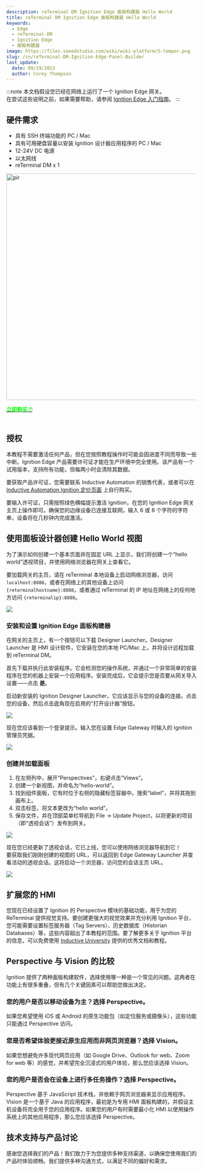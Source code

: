 ```yaml
---
description: reTerminal DM Ignition Edge 面板构建器 Hello World
title: reTerminal DM Ignition Edge 面板构建器 Hello World
keywords:
  - Edge
  - reTerminal-DM
  - Ignition Edge
  - 面板构建器
image: https://files.seeedstudio.com/wiki/wiki-platform/S-tempor.png
slug: /cn/reTerminal-DM-Ignition-Edge-Panel-Builder
last_update:
  date: 09/29/2023
  author: Corey Thompson
---
```


:::note
本文档假设您已经在网络上运行了一个 Ignition Edge 网关。  
在尝试这些说明之前，如果需要帮助，请参阅 [Ignition Edge 入门指南](./cn_reTerminal-DM-Getting-Started-with-Ignition-Edge.md)。
:::

## 硬件需求
- 具有 SSH 终端功能的 PC / Mac
- 具有可用硬盘容量以安装 Ignition 设计器应用程序的 PC / Mac
- 12-24V DC 电源
- 以太网线
- reTerminal DM x 1

<p style={{textAlign: 'center'}}><img src="https://media-cdn.seeedstudio.com/media/catalog/product/cache/bb49d3ec4ee05b6f018e93f896b8a25d/3/-/3--114070201-reterminal-dm---font.jpg" alt="pir" width="600" height="auto"/></p>

<div class="get_one_now_container" style={{textAlign: 'center'}}>
    <a class="get_one_now_item" href="https://www.seeedstudio.com/reTerminal-DM-p-5616.html" target="_blank">
            <strong><span><font color={'FFFFFF'} size={"4"}> 立即购买 🖱️</font></span></strong>
    </a>
</div>

<br />

## 授权
本教程不需要激活任何产品，但在您按照教程操作时可能会因进度不同而导致一些中断。Ignition Edge 产品需要许可证才能在生产环境中完全使用。该产品有一个试用版本，支持所有功能，但每两小时会清除其数据。

要获取产品许可证，您需要联系 Inductive Automation 的销售代表，或者可以在 [Inductive Automation Ignition 定价页面](https://inductiveautomation.com/pricing/ignition) 上自行购买。

要输入许可证，只需按照绿色横幅提示激活 Ignition，在您的 Ignition Edge 网关主页上操作即可。确保您的边缘设备已连接互联网，输入 6 或 8 个字符的字符串，设备将在几秒钟内完成激活。

## 使用面板设计器创建 Hello World 视图

为了演示如何创建一个基本页面并在固定 URL 上显示，我们将创建一个“hello world”透视项目，并使用网络浏览器在网关上查看它。

要加载网关的主页，请在 reTerminal 本地设备上启动网络浏览器，访问 `localhost:8088`，或者在网络上的其他设备上访问 `{reterminalhostname}:8088`，或者通过 reTerminal 的 IP 地址在网络上的任何地方访问 `{reterminalip}:8088`。

<p style={{textAlign: 'center'}}>
  <img src="https://files.seeedstudio.com/wiki/wiki-ranger/Contributions/reTerminal-DM-Ignition/ignition-edge-launch-screen.png" />
</p>

### 安装和设置 Ignition Edge 面板构建器

在网关的主页上，有一个按钮可以下载 Designer Launcher。Designer Launcher 是 HMI 设计软件，它安装在您的本地 PC/Mac 上，并将设计远程加载到 reTerminal DM。

首先下载并执行此安装程序。它会检测您的操作系统，并通过一个非常简单的安装程序在您的机器上安装一个应用程序。安装完成后，它会提示您是否要从网关导入设置——点击 **是**。

启动新安装的 Ignition Designer Launcher，它应该显示与您的设备的连接。点击您的设备，然后点击底角现在启用的“打开设计器”按钮。

<p style={{textAlign: 'center'}}>
  <img src="https://files.seeedstudio.com/wiki/wiki-ranger/Contributions/reTerminal-DM-Ignition/ignition-designer-launcher.png" />
</p>

现在您应该看到一个登录提示。输入您在设置 Edge Gateway 时输入的 Ignition 管理员凭据。

<p style={{textAlign: 'center'}}>
  <img src="https://files.seeedstudio.com/wiki/wiki-ranger/Contributions/reTerminal-DM-Ignition/ignition-designer-login.png" />
</p>

### 创建并加载面板

1. 在左侧列中，展开“Perspectives”，右键点击“Views”。
2. 创建一个新视图，并命名为“hello-world”。
3. 找到组件面板，它有时位于右侧的隐藏标签容器中。搜索“label”，并将其拖到画布上。
4. 双击标签，将文本更改为“hello world”。
5. 保存文件，并在顶部菜单栏导航到 File -> Update Project，以将更新的项目（即“透视会话”）发布到网关。

<p style={{textAlign: 'center'}}>
  <img src="https://files.seeedstudio.com/wiki/wiki-ranger/Contributions/reTerminal-DM-Ignition/ignition-panel-create-helloworld.gif" />
</p>

现在您已经更新了透视会话，它已上线，您可以使用网络浏览器导航到它！  
要获取我们刚刚创建的视图的 URL，可以返回到 Edge Gateway Launcher 并查看活动的透视会话。这将启动一个浏览器，访问您的会话主页 URL。

<p style={{textAlign: 'center'}}>
  <img src="https://files.seeedstudio.com/wiki/wiki-ranger/Contributions/reTerminal-DM-Ignition/ignition-panel-view-helloworld.gif" />
</p>

## 扩展您的 HMI
您现在已经设置了 Ignition 的 Perspective 模块的基础功能，用于为您的 ReTerminal 提供视觉支持。要创建更强大的视觉效果并充分利用 Ignition 平台，您可能需要设置标签服务器（Tag Servers）、历史数据库（Historian Databases）等，这些内容超出了本教程的范围。要了解更多关于 Ignition 平台的信息，可以免费使用 [Inductive University](https://inductiveuniversity.com/) 提供的优秀文档和教程。

## Perspective 与 Vision 的比较
Ignition 提供了两种面板构建软件，选择使用哪一种是一个常见的问题。这两者在功能上有很多重叠，但有几个关键因素可以帮助您做出决定。

### 您的用户是否以移动设备为主？选择 Perspective。
如果您希望使用 iOS 或 Android 的原生功能包（如定位服务或摄像头），这些功能只能通过 Perspective 访问。

### 您是否希望体验更接近原生应用而非网页浏览器？选择 Vision。
如果您想避免许多现代网页应用（如 Google Drive、Outlook for web、Zoom for web 等）的感觉，并希望完全沉浸式的用户体验，那么您应该选择 Vision。

### 您的用户是否会在设备上进行多任务操作？选择 Perspective。
Perspective 基于 JavaScript 技术栈，并依赖于网页浏览器来显示应用程序。Vision 是一个基于 Java 的应用程序，最初是为专用 HMI 面板构建的，并假设主机设备将完全用于您的应用程序。如果您的用户有时需要最小化 HMI 以使用操作系统上的其他应用程序，那么您应该选择 Perspective。

## 技术支持与产品讨论

感谢您选择我们的产品！我们致力于为您提供多种支持渠道，以确保您使用我们的产品时体验顺畅。我们提供多种沟通方式，以满足不同的偏好和需求。

<div class="button_tech_support_container">
<a href="https://forum.seeedstudio.com/" class="button_forum"></a> 
<a href="https://www.seeedstudio.com/contacts" class="button_email"></a>
</div>

<div class="button_tech_support_container">
<a href="https://discord.gg/eWkprNDMU7" class="button_discord"></a> 
<a href="https://github.com/Seeed-Studio/wiki-documents/discussions/69" class="button_discussion"></a>
</div>
